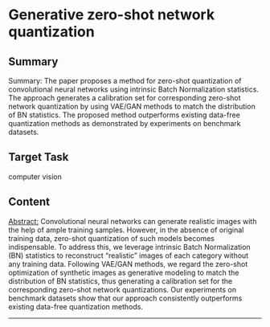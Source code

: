 # Generative zero-shot network quantization

## Summary

Summary: The paper proposes a method for zero-shot quantization of convolutional neural networks using intrinsic Batch Normalization statistics. The approach generates a calibration set for corresponding zero-shot network quantization by using VAE/GAN methods to match the distribution of BN statistics. The proposed method outperforms existing data-free quantization methods as demonstrated by experiments on benchmark datasets.


## Target Task

computer vision

## Content

<Abstract:>
Convolutional neural networks can generate realistic images with the help of ample training samples. However, in the absence of original training data, zero-shot quantization of such models becomes indispensable. To address this, we leverage intrinsic Batch Normalization (BN) statistics to reconstruct “realistic” images of each category without any training data. Following VAE/GAN methods, we regard the zero-shot optimization of synthetic images as generative modeling to match the distribution of BN statistics, thus generating a calibration set for the corresponding zero-shot network quantizations. Our experiments on benchmark datasets show that our approach consistently outperforms existing data-free quantization methods.



---

